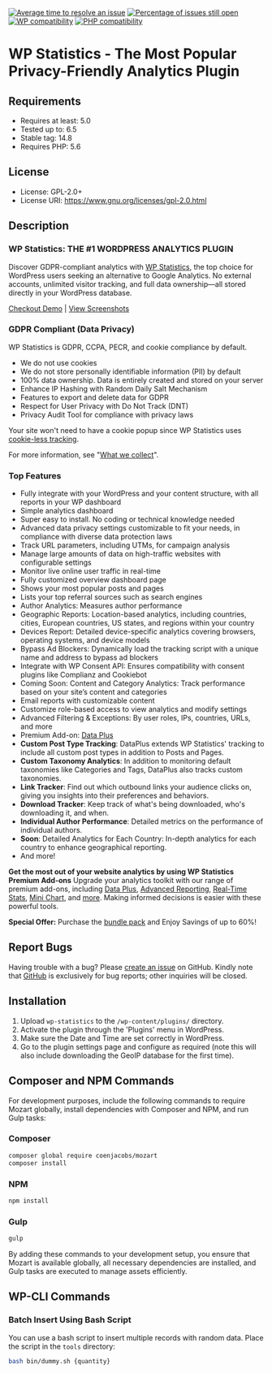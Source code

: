 [![Average time to resolve an issue](https://isitmaintained.com/badge/resolution/wp-statistics/wp-statistics.svg)](http://isitmaintained.com/project/wp-statistics/wp-statistics "Average time to resolve an issue")
[![Percentage of issues still open](https://isitmaintained.com/badge/open/wp-statistics/wp-statistics.svg)](http://isitmaintained.com/project/wp-statistics/wp-statistics "Percentage of issues still open")
[![WP compatibility](https://plugintests.com/plugins/wporg/wp-statistics/wp-badge.svg)](https://plugintests.com/plugins/wporg/wp-statistics/latest)
[![PHP compatibility](https://plugintests.com/plugins/wporg/wp-statistics/php-badge.svg)](https://plugintests.com/plugins/wporg/wp-statistics/latest)

# WP Statistics - The Most Popular Privacy-Friendly Analytics Plugin

## Requirements
- Requires at least: 5.0
- Tested up to: 6.5
- Stable tag: 14.8
- Requires PHP: 5.6

## License
- License: GPL-2.0+
- License URI: https://www.gnu.org/licenses/gpl-2.0.html

## Description
### WP Statistics: THE #1 WORDPRESS ANALYTICS PLUGIN
Discover GDPR-compliant analytics with [WP Statistics](https://wp-statistics.com/?utm_source=wporg&utm_medium=link&utm_campaign=website), the top choice for WordPress users seeking an alternative to Google Analytics. No external accounts, unlimited visitor tracking, and full data ownership—all stored directly in your WordPress database.

[Checkout Demo](https://wp-statistics.com/demo) | [View Screenshots](https://wordpress.org/plugins/wp-statistics#screenshots)

### GDPR Compliant (Data Privacy)
WP Statistics is GDPR, CCPA, PECR, and cookie compliance by default.

- We do not use cookies
- We do not store personally identifiable information (PII) by default
- 100% data ownership. Data is entirely created and stored on your server
- Enhance IP Hashing with Random Daily Salt Mechanism
- Features to export and delete data for GDPR
- Respect for User Privacy with Do Not Track (DNT)
- Privacy Audit Tool for compliance with privacy laws

Your site won't need to have a cookie popup since WP Statistics uses [cookie-less tracking](https://wp-statistics.com/resources/counting-unique-visitors-without-cookies/?utm_source=wporg&utm_medium=link&utm_campaign=doc).

For more information, see "[What we collect](https://wp-statistics.com/resources/what-we-collect/?utm_source=wporg&utm_medium=link&utm_campaign=doc)".

### Top Features
- Fully integrate with your WordPress and your content structure, with all reports in your WP dashboard
- Simple analytics dashboard
- Super easy to install. No coding or technical knowledge needed
- Advanced data privacy settings customizable to fit your needs, in compliance with diverse data protection laws
- Track URL parameters, including UTMs, for campaign analysis
- Manage large amounts of data on high-traffic websites with configurable settings
- Monitor live online user traffic in real-time
- Fully customized overview dashboard page
- Shows your most popular posts and pages
- Lists your top referral sources such as search engines
- Author Analytics: Measures author performance
- Geographic Reports: Location-based analytics, including countries, cities, European countries, US states, and regions within your country
- Devices Report: Detailed device-specific analytics covering browsers, operating systems, and device models
- Bypass Ad Blockers: Dynamically load the tracking script with a unique name and address to bypass ad blockers
- Integrate with WP Consent API: Ensures compatibility with consent plugins like Complianz and Cookiebot
- Coming Soon: Content and Category Analytics: Track performance based on your site’s content and categories
- Email reports with customizable content
- Customize role-based access to view analytics and modify settings
- Advanced Filtering & Exceptions: By user roles, IPs, countries, URLs, and more
- Premium Add-on: [Data Plus](https://wp-statistics.com/product/wp-statistics-data-plus?utm_source=wporg&utm_medium=link&utm_campaign=dp)
 - **Custom Post Type Tracking**: DataPlus extends WP Statistics' tracking to include all custom post types in addition to Posts and Pages.
 - **Custom Taxonomy Analytics**: In addition to monitoring default taxonomies like Categories and Tags, DataPlus also tracks custom taxonomies.
 - **Link Tracker**: Find out which outbound links your audience clicks on, giving you insights into their preferences and behaviors.
 - **Download Tracker**: Keep track of what's being downloaded, who's downloading it, and when.
 - **Individual Author Performance**: Detailed metrics on the performance of individual authors.
 - **Soon**: Detailed Analytics for Each Country: In-depth analytics for each country to enhance geographical reporting.
 - And more!

**Get the most out of your website analytics by using WP Statistics Premium Add-ons**
Upgrade your analytics toolkit with our range of premium add-ons, including [Data Plus](https://wp-statistics.com/product/wp-statistics-data-plus?utm_source=wporg&utm_medium=link&utm_campaign=dp), [Advanced Reporting](https://wp-statistics.com/product/wp-statistics-advanced-reporting/?utm_source=wporg&utm_medium=link&utm_campaign=adv-report), [Real-Time Stats](https://wp-statistics.com/product/wp-statistics-realtime-stats/?utm_source=wporg&utm_medium=link&utm_campaign=realtime), [Mini Chart](https://wp-statistics.com/product/wp-statistics-mini-chart/?utm_source=wporg&utm_medium=link&utm_campaign=mini-chart), and [more](https://wp-statistics.com/add-ons/?utm_source=wporg&utm_medium=link&utm_campaign=add-ons). Making informed decisions is easier with these powerful tools.

**Special Offer:** Purchase the [bundle pack](https://wp-statistics.com/product/add-ons-bundle/?utm_source=wporg&utm_medium=link&utm_campaign=bundle) and Enjoy Savings of up to 60%!

## Report Bugs
Having trouble with a bug? Please [create an issue](https://github.com/wp-statistics/wp-statistics/issues/new) on GitHub. Kindly note that [GitHub](https://github.com/wp-statistics/wp-statistics) is exclusively for bug reports; other inquiries will be closed.

## Installation
1. Upload `wp-statistics` to the `/wp-content/plugins/` directory.
2. Activate the plugin through the 'Plugins' menu in WordPress.
3. Make sure the Date and Time are set correctly in WordPress.
4. Go to the plugin settings page and configure as required (note this will also include downloading the GeoIP database for the first time).

## Composer and NPM Commands
For development purposes, include the following commands to require Mozart globally, install dependencies with Composer and NPM, and run Gulp tasks:

### Composer
```bash
composer global require coenjacobs/mozart
composer install
```

### NPM
```bash
npm install
```

### Gulp
```bash
gulp
```

By adding these commands to your development setup, you ensure that Mozart is available globally, all necessary dependencies are installed, and Gulp tasks are executed to manage assets efficiently.

## WP-CLI Commands

### Batch Insert Using Bash Script

You can use a bash script to insert multiple records with random data. Place the script in the `tools` directory:

```sh
bash bin/dummy.sh {quantity}
